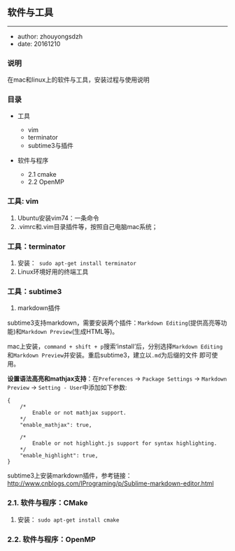 ## 软件与工具
---

+ author: zhouyongsdzh
+ date: 20161210

### 说明

在mac和linux上的软件与工具，安装过程与使用说明

### 目录

+ 工具
	+ vim
	+ terminator
	+ subtime3与插件
	
+ 软件与程序
	+ 2.1 cmake	
	+ 2.2 OpenMP


### 工具: vim

1. Ubuntu安装vim74：一条命令
2. .vimrc和.vim目录插件等，按照自己电脑mac系统；

### 工具：terminator1. 安装：``` sudo apt-get install terminator```
2. Linux环境好用的终端工具### 工具：subtime3

1. markdown插件

subtime3支持markdown，需要安装两个插件：`Markdown Editing`(提供高亮等功能)和`Markdown Preview`(生成HTML等)。

mac上安装，`command + shift + p`搜索‘install’后，分别选择`Markdown Editing`和`Markdown Preview`并安装。重启subtime3，建立以`.md`为后缀的文件 即可使用。

**设置语法高亮和mathjax支持**：在`Preferences` -> `Package Settings` -> `Markdown Preview` -> `Setting - User`中添加如下参数:

```
{
    /*
        Enable or not mathjax support.
    */
    "enable_mathjax": true,

    /*
        Enable or not highlight.js support for syntax highlighting.
    */
    "enable_highlight": true,
}
```



subtime3上安装markdown插件，参考链接：http://www.cnblogs.com/IPrograming/p/Sublime-markdown-editor.html
### 2.1. 软件与程序：CMake 

1. 安装： ```sudo apt-get install cmake```

### 2.2. 软件与程序：OpenMP 
	



